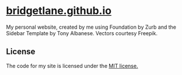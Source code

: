 # [bridgetlane.github.io](http://bridgetlane.github.io)
My personal website, created by me using Foundation by Zurb and the Sidebar Template by Tony Albanese. Vectors courtesy Freepik.

## License
The code for my site is licensed under the [MIT license.](https://github.com/bridgetlane/website/blob/master/LICENSE)
